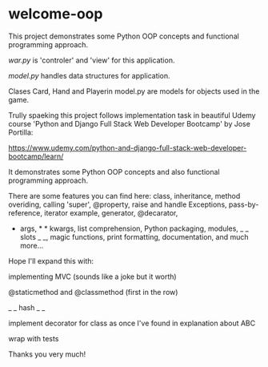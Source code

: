 # welcome-oop
This project demonstrates some Python OOP concepts and functional programming approach.

_war.py_ is 'controler' and 'view' for this application.

_model.py_ handles data structures for application. 

Clases Card, Hand and Playerin model.py are models for objects used in the game.

Trully spaeking this project follows implementation task in beautiful Udemy course
'Python and Django Full Stack Web Developer Bootcamp' by Jose Portilla:

https://www.udemy.com/python-and-django-full-stack-web-developer-bootcamp/learn/

It demonstrates some Python OOP concepts and also functional
programming approach.

There are some features you can find here:
class,
inheritance,
method overiding,
calling 'super',
@property,
raise and handle Exceptions,
pass-by-reference,
iterator example,
generator,
@decarator,
* args, * * kwargs,
list comprehension,
Python packaging,
modules,
_ _ slots _ _,
magic functions,
print formatting,
documentation,
and much more...

Hope I'll expand this with:

implementing MVC (sounds like a joke but it worth)

@staticmethod and @classmethod (first in the row)

_ _ hash _ _

implement decorator for class as once I've found in explanation about ABC

wrap with tests

Thanks you very much!
